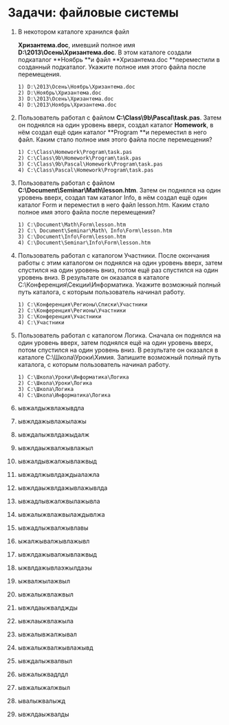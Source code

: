 # Задачи: файловые системы

1. В некотором каталоге хранился файл

   **Хризантема.doc**, имевший полное имя **D:\2013\Осень\Хризантема.doc**. В этом каталоге создали подкаталог **Ноябрь **и файл **Хризантема.doc **переместили в созданный подкаталог. Укажите полное имя этого файла после перемещения.

   ```
   1) D:\2013\Осень\Ноябрь\Хризантема.doc
   2) D:\Ноябрь\Хризантема.doc   
   3) D:\2013\Осень\Хризантема.doc   
   4) D:\2013\Ноябрь\Хризантема.doc
   ```

2. Пользователь работал с файлом **C:\Class\9b\Pascal\task.pas**. Затем он поднялся на один уровень вверх, создал каталог **Homework**, в нём создал ещё один каталог **Program **и переместил в него файл. Каким стало полное имя этого файла после перемещения?

   ```
   1) C:\Class\Homework\Program\task.pas   
   2) C:\Class\9b\Homework\Program\task.pas
   3) C:\Class\9b\Pascal\Homework\Program\task.pas   
   4) C:\Class\Pascal\Homework\Program\task.pas
   ```

3. Пользователь работал с файлом **C:\Document\Seminar\Math\lesson.htm**. Затем он поднялся на один уровень вверх, создал там каталог Info, в нём создал ещё один каталог Form и переместил в него файл lesson.htm. Каким стало полное имя этого файла после перемещения?

   ```
   1) C:\Document\Math\Form\lesson.htm   
   2) C:\ Document\Seminar\Math\ Info\Form\lesson.htm   
   3) C:\Document\Info\Form\lesson.htm   
   4) C:\Document\Seminar\Info\Form\lesson.htm
   ```

4. Пользователь работал с каталогом Участники. После окончания работы с этим каталогом он поднялся на один уровень вверх, затем спустился на один уровень вниз, потом ещё раз спустился на один уровень вниз. В результате он оказался в каталоге C:\Конференция\Секции\Информатика. Укажите возможный полный путь каталога, с которым пользователь начинал работу.

   ```
   1) C:\Конференция\Регионы\Списки\Участники   
   2) C:\Конференция\Регионы\Участники   
   3) C:\Конференция\Участники   
   4) C:\Участники
   ```

5. Пользователь работал с каталогом Логика. Сначала он поднялся на один уровень вверх, затем поднялся ещё на один уровень вверх, потом спустился на один уровень вниз. В результате он оказался в каталоге C:\Школа\Уроки\Химия. Запишите возможный полный путь каталога, с которым пользователь начинал работу.

   ```
   1) C:\Школа\Уроки\Информатика\Логика   
   2) C:\Школа\Уроки\Логика   
   3) C:\Школа\Логика   
   4) C:\Школа\Информатика\Логика 
   ```

6. ывжалдыжвлажывдла
7. ывжлдажывлажылажы
8. ывждалыжвлдажыдалж
9. ывжлдаыжвалжывлажыл
10. ывжалдывжалжывлажвыд
11. ывжадлжывлдаждыалажла
12. ывжлдаыжвлдажывлажывлда
13. ывжадлывжалжвылажывла
14. ывжалыжвлажвылаждывлжа
15. ывжадлыжвалжывлавы
16. ыжалжывалжывлажывл
17. ывжлдажывалжывлажвыд
18. ыжвлдажывлаэжылдаэы
19. ыжвалжылажвыл
20. ывжалыжвлажвыл
21. ывжлдаыжвалджды
22. ывжлаыжвлажыла
23. ывжалывжалжывал
24. ывжалыжвалжывлажывд
25. ывждалыжвалвыл
26. ывжалыжвадлдл
27. ывжалыжалжвыл
28. ывалыжвалыжд
29. ывжлдаыжвалды



